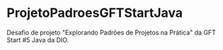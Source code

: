 # ProjetoPadroesGFTStartJava
Desafio de projeto "Explorando Padrões de Projetos na Prática" da GFT Start #5 Java da DIO.
